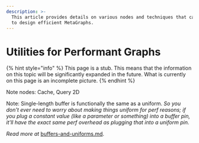 ```yaml
---
description: >-
  This article provides details on various nodes and techniques that can be used
  to design efficient MetaGraphs.
---
```


# Utilities for Performant Graphs

{% hint style="info" %}
This page is a stub. This means that the information on this topic will be significantly expanded in the future. What is currently on this page is an incomplete picture.
{% endhint %}

Note nodes: Cache, Query 2D

Note: Single-length buffer is functionally the same as a uniform. _So you don't ever need to worry about making things uniform for perf reasons; if you plug a constant value (like a parameter or something) into a buffer pin, it'll have the exact same perf overhead as plugging that into a uniform pin._

_Read more at_ [buffers-and-uniforms.md](../deep-dives-into-metagraphs/buffers-and-uniforms.md "mention").
